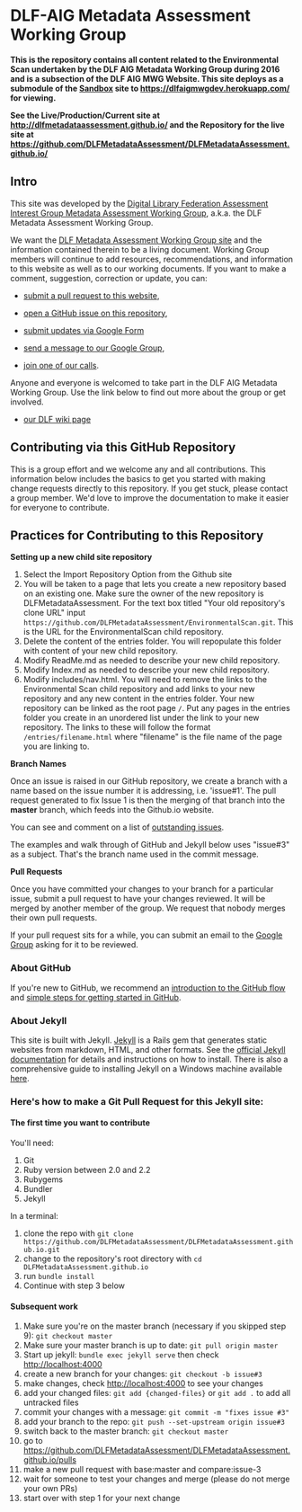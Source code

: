 # DLF-AIG Metadata Assessment Working Group

**This is the repository contains all content related to the Environmental Scan undertaken by the DLF AIG Metadata Working Group during 2016 and is a subsection of the DLF AIG MWG Website. This site deploys as a submodule of the [Sandbox](https://github.com/DLFMetadataAssessment/Sandbox) site to https://dlfaigmwgdev.herokuapp.com/ for viewing.**

**See the Live/Production/Current site at http://dlfmetadataassessment.github.io/ and the Repository for the live site at https://github.com/DLFMetadataAssessment/DLFMetadataAssessment.github.io/**

## Intro

This site was developed by the [Digital Library Federation Assessment Interest Group Metadata Assessment Working Group](https://groups.google.com/forum/#!forum/dlf-aig-metadata-assessment-working-group), a.k.a. the DLF Metadata Assessment Working Group.

We want the [DLF Metadata Assessment Working Group site](http://dlfmetadataassessment.github.io/) and the information contained therein to be a living document. Working Group members will continue to add resources, recommendations, and information to this website as well as to our working documents. If you want to make a comment, suggestion, correction or update, you can:

  * [submit a pull request to this website](https://github.com/DLFMetadataAssessment/DLFMetadataAssessment.github.io/pulls),

  * [open a GitHub issue on this repository](https://github.com/DLFMetadataAssessment/DLFMetadataAssessment.github.io/issues),

  * [submit updates via Google Form](https://docs.google.com/forms/d/e/1FAIpQLSe1SG3Yv3WYotd8QlC_e1jp6q0KMQ836LLHjBojXwsQJwiZGQ/viewform?embedded=true)

  * [send a message to our Google Group](https://groups.google.com/forum/#!forum/dlf-aig-metadata-assessment-working-group),

  * [join one of our calls](https://wiki.diglib.org/Assessment:Metadata).

Anyone and everyone is welcomed to take part in the DLF AIG Metadata Working Group. Use the link below to find out more about the group or get involved.

  * [our DLF wiki page](https://wiki.diglib.org/Assessment:Metadata)

## Contributing via this GitHub Repository

This is a group effort and we welcome any and all contributions. This information below includes the basics to get you started with making change requests directly to this repository. If you get stuck, please contact a group member. We'd love to improve the documentation to make it easier for everyone to contribute.

## Practices for Contributing to this Repository

**Setting up a new child site repository**

1. Select the Import Repository Option from the Github site
2. You will be taken to a page that lets you create a new repository based on an existing one. Make sure the owner of the new repository is DLFMetadataAssessment. For the text box titled "Your old repository's clone URL" input ```https://github.com/DLFMetadataAssessment/EnvironmentalScan.git```. This is the URL for the EnvironmentalScan child repository.
3. Delete the content of the entries folder. You will repopulate this folder with content of your new child repository.
4. Modify ReadMe.md as needed to describe your new child repository.
5. Modify Index.md as needed to describe your new child repository.
6. Modify includes/nav.html. You will need to remove the links to the Environmental Scan child repository and add links to your new repository and any new content in the entries folder. Your new repository can be linked as the root page ```/```. Put any pages in the entries folder you create in an unordered list under the link to your new repository. The links to these will follow the format ```/entries/filename.html``` where "filename" is the file name of the page you are linking to.

**Branch Names**

Once an issue is raised in our GitHub repository, we create a branch with a name based on the issue number it is addressing, i.e. 'issue#1'. The pull request generated to fix Issue 1 is then the merging of that branch into the **master** branch, which feeds into the Github.io website.

You can see and comment on a list of [outstanding issues](https://github.com/DLFMetadataAssessment/DLFMetadataAssessment.github.io/issues).

The examples and walk through of GitHub and Jekyll below uses "issue#3" as a subject. That's the branch name used in the commit message.

**Pull Requests**

Once you have committed your changes to your branch for a particular issue, submit a pull request to have your changes reviewed. It will be merged by another member of the group. We request that nobody merges their own pull requests.

If your pull request sits for a while, you can submit an email to the [Google Group](https://groups.google.com/forum/#!forum/dlf-aig-metadata-assessment-working-group) asking for it to be reviewed.

### About GitHub

If you're new to GitHub, we recommend an [introduction to the GitHub flow](https://guides.github.com/introduction/flow/) and [simple steps for getting started in GitHub](https://guides.github.com/activities/hello-world/).

### About Jekyll

This site is built with Jekyll. [Jekyll](http://jekyllrb.com) is a Rails gem that generates static websites from markdown, HTML, and other formats. See the [official Jekyll documentation](http://jekyllrb.com/docs/home/) for details and instructions on how to install. There is also a comprehensive guide to installing Jekyll on a Windows machine available [here](http://jekyll-windows.juthilo.com/).

### Here's how to make a Git Pull Request for this Jekyll site:

#### The first time you want to contribute

You'll need:

1. Git
2. Ruby version between 2.0 and 2.2
3. Rubygems
4. Bundler
5. Jekyll

In a terminal:

1. clone the repo with ```git clone https://github.com/DLFMetadataAssessment/DLFMetadataAssessment.github.io.git```
2. change to the repository's root directory with ```cd DLFMetadataAssessment.github.io```  
3. run ```bundle install```
4. Continue with step 3 below

#### Subsequent work
1. Make sure you're on the master branch (necessary if you skipped step 9): ```git checkout master```
2. Make sure your master branch is up to date: ```git pull origin master```
3. Start up jekyll: ```bundle exec jekyll serve``` then check [http://localhost:4000](http://localhost:4000)
4. create a new branch for your changes: ```git checkout -b issue#3```
5. make changes, check [http://localhost:4000](http://localhost:4000) to see your changes
6. add your changed files: ```git add {changed-files}``` or ```git add .``` to add all untracked files
7. commit your changes with a message: ```git commit -m "fixes issue #3"```
8. add your branch to the repo: ```git push --set-upstream origin issue#3```
9. switch back to the master branch: ```git checkout master```
10. go to https://github.com/DLFMetadataAssessment/DLFMetadataAssessment.github.io/pulls
11. make a new pull request with base:master and compare:issue-3
12. wait for someone to test your changes and merge (please do not merge your own PRs)
13. start over with step 1 for your next change
